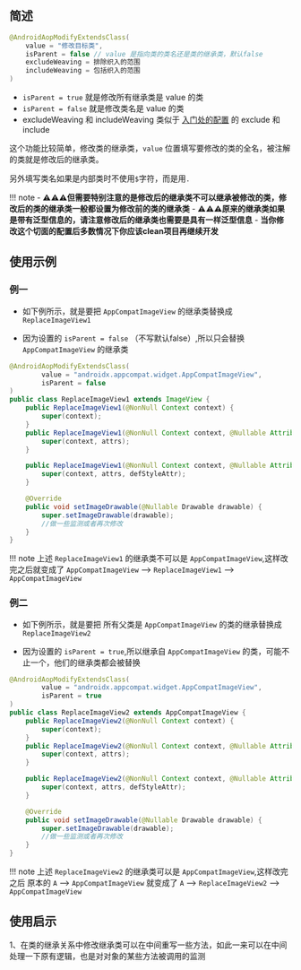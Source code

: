 ## 简述

```java
@AndroidAopModifyExtendsClass(
    value = "修改目标类",
    isParent = false // value 是指向类的类名还是类的继承类，默认false
    excludeWeaving = 排除织入的范围
    includeWeaving = 包括织入的范围
)
```

- `isParent = true` 就是修改所有继承类是 value 的类
- `isParent = false` 就是修改类名是 value 的类
- excludeWeaving 和 includeWeaving 类似于 [入门处的配置](/AndroidAOP/zh/getting_started/#app-buildgradle-androidaopconfig) 的 exclude 和 include

这个功能比较简单，修改类的继承类，```value``` 位置填写要修改的类的全名，被注解的类就是修改后的继承类。

另外填写类名如果是内部类时不使用`$`字符，而是用`.`



!!! note
    - **:warning::warning::warning:但需要特别注意的是修改后的继承类不可以继承被修改的类，修改后的类的继承类一般都设置为修改前的类的继承类**
    - **:warning::warning::warning:原来的继承类如果是带有泛型信息的，请注意修改后的继承类也需要是具有一样泛型信息**
    - **当你修改这个切面的配置后多数情况下你应该clean项目再继续开发**

## 使用示例

### 例一

- 如下例所示，就是要把 ```AppCompatImageView``` 的继承类替换成 ```ReplaceImageView1```

- 因为设置的 `isParent = false` （不写默认false）,所以只会替换 ```AppCompatImageView``` 的继承类

```java
@AndroidAopModifyExtendsClass(
        value = "androidx.appcompat.widget.AppCompatImageView",
        isParent = false
)
public class ReplaceImageView1 extends ImageView {
    public ReplaceImageView1(@NonNull Context context) {
        super(context);
    }
    public ReplaceImageView1(@NonNull Context context, @Nullable AttributeSet attrs) {
        super(context, attrs);
    }

    public ReplaceImageView1(@NonNull Context context, @Nullable AttributeSet attrs, int defStyleAttr) {
        super(context, attrs, defStyleAttr);
    }

    @Override
    public void setImageDrawable(@Nullable Drawable drawable) {
        super.setImageDrawable(drawable);
        //做一些监测或者再次修改
    }
}
```

!!! note
    上述 `ReplaceImageView1` 的继承类不可以是 `AppCompatImageView`,这样改完之后就变成了 `AppCompatImageView` --> `ReplaceImageView1` --> `AppCompatImageView`

### 例二

- 如下例所示，就是要把 所有父类是 ```AppCompatImageView``` 的类的继承替换成 ```ReplaceImageView2```

- 因为设置的 `isParent = true`,所以继承自 ```AppCompatImageView``` 的类，可能不止一个，他们的继承类都会被替换

```java
@AndroidAopModifyExtendsClass( 
        value = "androidx.appcompat.widget.AppCompatImageView",
        isParent = true
)
public class ReplaceImageView2 extends AppCompatImageView {
    public ReplaceImageView2(@NonNull Context context) {
        super(context);
    }
    public ReplaceImageView2(@NonNull Context context, @Nullable AttributeSet attrs) {
        super(context, attrs);
    }

    public ReplaceImageView2(@NonNull Context context, @Nullable AttributeSet attrs, int defStyleAttr) {
        super(context, attrs, defStyleAttr);
    }

    @Override
    public void setImageDrawable(@Nullable Drawable drawable) {
        super.setImageDrawable(drawable);
        //做一些监测或者再次修改
    }
}
```

!!! note
    上述 `ReplaceImageView2` 的继承类可以是 `AppCompatImageView`,这样改完之后 原本的 `A` -->  `AppCompatImageView` 就变成了 `A` --> `ReplaceImageView2` --> `AppCompatImageView`


## 使用启示

1、在类的继承关系中修改继承类可以在中间重写一些方法，如此一来可以在中间处理一下原有逻辑，也是对对象的某些方法被调用的监测

